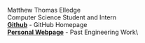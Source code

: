 Matthew Thomas Elledge\
Computer Science Student and Intern \
__[Github](https://github.com/mthyuu)__ - GitHub Homepage\
__[Personal Webpage](https://matthewelledge.weebly.com/)__ - Past Engineering Work\
